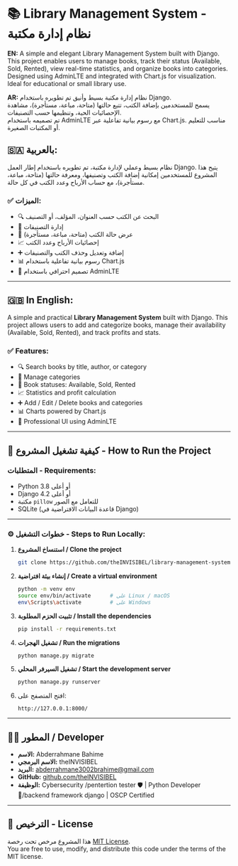 # 📚 Library Management System - نظام إدارة مكتبة

**EN:** A simple and elegant Library Management System built with Django.  
This project enables users to manage books, track their status (Available, Sold, Rented), view real-time statistics, and organize books into categories.  
Designed using AdminLTE and integrated with Chart.js for visualization. Ideal for educational or small library use.

**AR:** نظام إدارة مكتبة بسيط وأنيق تم تطويره باستخدام Django.  
يسمح للمستخدمين بإضافة الكتب، تتبع حالتها (متاحة، مباعة، مستأجرة)، مشاهدة الإحصائيات الحية، وتنظيمها حسب التصنيفات.  
تم تصميمه باستخدام AdminLTE مع رسوم بيانية تفاعلية عبر Chart.js. مناسب للتعليم أو المكتبات الصغيرة.


## 🇸🇦 بالعربية:

نظام بسيط وعملي لإدارة مكتبة، تم تطويره باستخدام إطار العمل Django. يتيح هذا المشروع للمستخدمين إمكانية إضافة الكتب وتصنيفها، ومعرفة حالتها (متاحة، مباعة، مستأجرة)، مع حساب الأرباح وعدد الكتب في كل حالة.

### ✅ الميزات:

- 🔍 البحث عن الكتب حسب العنوان، المؤلف، أو التصنيف  
- 📂 إدارة التصنيفات  
- 📘 عرض حالة الكتب (متاحة، مباعة، مستأجرة)  
- 📈 إحصائيات الأرباح وعدد الكتب  
- ➕ إضافة وتعديل وحذف الكتب والتصنيفات  
- 📊 رسوم بيانية تفاعلية باستخدام Chart.js  
- 🎨 تصميم احترافي باستخدام AdminLTE

---

## 🇬🇧 In English:

A simple and practical **Library Management System** built with Django. This project allows users to add and categorize books, manage their availability (Available, Sold, Rented), and track profits and stats.

### ✅ Features:

- 🔍 Search books by title, author, or category  
- 📂 Manage categories  
- 📘 Book statuses: Available, Sold, Rented  
- 📈 Statistics and profit calculation  
- ➕ Add / Edit / Delete books and categories  
- 📊 Charts powered by Chart.js  
- 🎨 Professional UI using AdminLTE

---

## 🚀 كيفية تشغيل المشروع - How to Run the Project

### المتطلبات - Requirements:

- Python 3.8 أو أعلى  
- Django 4.2 أو أعلى  
- مكتبة `pillow` للتعامل مع الصور  
- SQLite (قاعدة البيانات الافتراضية في Django)

---

### ⚙️ خطوات التشغيل - Steps to Run Locally:

1. **استنساخ المشروع / Clone the project**
   ```bash
   git clone https://github.com/theINVISIBEL/library-management-system-django.git
   ```

2. **إنشاء بيئة افتراضية / Create a virtual environment**
   ```bash
   python -m venv env
   source env/bin/activate      # على Linux / macOS
   env\Scripts\activate         # على Windows
   ```

3. **تثبيت الحزم المطلوبة / Install the dependencies**
   ```bash
   pip install -r requirements.txt
   ```

4. **تشغيل الهجرات / Run the migrations**
   ```bash
   python manage.py migrate
   ```

5. **تشغيل السيرفر المحلي / Start the development server**
   ```bash
   python manage.py runserver
   ```

6. افتح المتصفح على:
   ```
   http://127.0.0.1:8000/
   ```

---

## 👨‍💻 المطور / Developer

- **الاسم:** Abderrahmane Bahime  
- **الاسم البرمجي:** theINVISIBEL  
- **البريد:** abderrahmane3002brahime@gmail.com  
- **GitHub:** [github.com/theINVISIBEL](https://github.com/theINVISIBEL)  
- **الوظيفة:** Cybersecurity /pentertion tester 🛡️ | Python Developer 🐍/backend framework django  | OSCP Certified  

---

## 📝 الترخيص - License

هذا المشروع مرخص تحت رخصة [MIT License](LICENSE).  
You are free to use, modify, and distribute this code under the terms of the MIT license.
